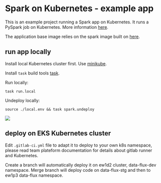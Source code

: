 # Spark on Kubernetes - example app 

This is an example project running a Spark app on Kubernetes. It runs a PySpark job on Kubernetes. More information [here](https://spark.apache.org/docs/latest/running-on-kubernetes.html).

The application base image relies on the spark image built on [here](https://git.flix.tech/data/flux/web-tracking/spark-on-kubernetes-docker-image).

## run app locally

Install local Kubernetes cluster first. Use [minikube](https://kubernetes.io/docs/tasks/tools/install-minikube/).

Install `task` build tools [task](https://taskfile.dev/#/installation).

Run locally:
```shell script
task run.local
```
Undeploy locally:
```shell script
source ./local.env && task spark.undeploy
```
![](./k8s-spark.gif)

## deploy on EKS Kubernetes cluster
Edit `.gitlab-ci.yml` file to adapt it to deploy to your own k8s namespace, please read team plateform documentation for details about gitlab runner and Kubernetes.

Create a branch will automatically deploy it on ew1d2 cluster, data-flux-dev namespace. Merge branch will deploy code on data-flux-stg and then to ew1p3 data-flux namespace.